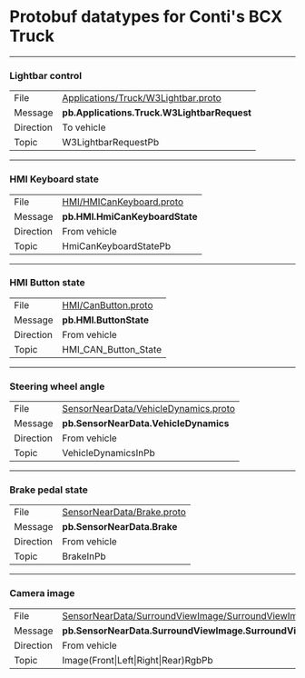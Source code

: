 # Protobuf datatypes for Conti's BCX Truck

---

### Lightbar control
|   |  |
| --- | --- |
| File     | [Applications/Truck/W3Lightbar.proto](/Applications/Truck/W3Lightbar.proto) |
| Message | **pb.Applications.Truck.W3LightbarRequest** |
| Direction | To vehicle |
| Topic  | W3LightbarRequestPb |

---

### HMI Keyboard state
|   |  |
| --- | --- |
| File     | [HMI/HMICanKeyboard.proto](/HMI/HMICanKeyboard.proto) |
| Message | **pb.HMI.HmiCanKeyboardState** |
| Direction | From vehicle |
| Topic  | HmiCanKeyboardStatePb |

---

### HMI Button state
|   |  |
| --- | --- |
| File     | [HMI/CanButton.proto](/HMI/CanButton.proto) |
| Message | **pb.HMI.ButtonState** |
| Direction | From vehicle |
| Topic  | HMI_CAN_Button_State |

---

### Steering wheel angle
|   |  |
| --- | --- |
| File     | [SensorNearData/VehicleDynamics.proto](/SensorNearData/VehicleDynamics.proto) |
| Message | **pb.SensorNearData.VehicleDynamics** |
| Direction | From vehicle |
| Topic  | VehicleDynamicsInPb |

---

### Brake pedal state
|   |  |
| --- | --- |
| File     | [SensorNearData/Brake.proto](/SensorNearData/Brake.proto) |
| Message | **pb.SensorNearData.Brake** |
| Direction | From vehicle |
| Topic  | BrakeInPb |

---

### Camera image
|   |  |
| --- | --- |
| File     | [SensorNearData/SurroundViewImage/SurroundViewImage.proto](/SensorNearData/SurroundViewImage/SurroundViewImage.proto) |
| Message | **pb.SensorNearData.SurroundViewImage.SurroundViewImage** |
| Direction | From vehicle |
| Topic  | Image(Front\|Left\|Right\|Rear)RgbPb |
